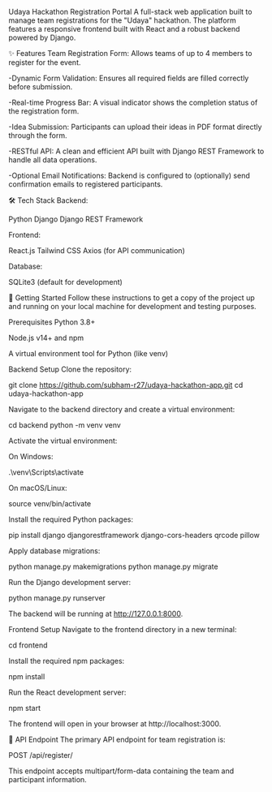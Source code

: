 Udaya Hackathon Registration Portal
A full-stack web application built to manage team registrations for the "Udaya" hackathon. The platform features a responsive frontend built with React and a robust backend powered by Django.

✨ Features
Team Registration Form: Allows teams of up to 4 members to register for the event.

-Dynamic Form Validation: Ensures all required fields are filled correctly before submission.

-Real-time Progress Bar: A visual indicator shows the completion status of the registration form.

-Idea Submission: Participants can upload their ideas in PDF format directly through the form.

-RESTful API: A clean and efficient API built with Django REST Framework to handle all data operations.

-Optional Email Notifications: Backend is configured to (optionally) send confirmation emails to registered participants.

🛠️ Tech Stack
Backend:

Python
Django
Django REST Framework

Frontend:

React.js
Tailwind CSS
Axios (for API communication)

Database:

SQLite3 (default for development)

🚀 Getting Started
Follow these instructions to get a copy of the project up and running on your local machine for development and testing purposes.

Prerequisites
Python 3.8+

Node.js v14+ and npm

A virtual environment tool for Python (like venv)

Backend Setup
Clone the repository:

git clone https://github.com/subham-r27/udaya-hackathon-app.git
cd udaya-hackathon-app

Navigate to the backend directory and create a virtual environment:

cd backend
python -m venv venv

Activate the virtual environment:

On Windows:

.\venv\Scripts\activate

On macOS/Linux:

source venv/bin/activate

Install the required Python packages:

pip install django djangorestframework django-cors-headers qrcode pillow

Apply database migrations:

python manage.py makemigrations
python manage.py migrate

Run the Django development server:

python manage.py runserver

The backend will be running at http://127.0.0.1:8000.

Frontend Setup
Navigate to the frontend directory in a new terminal:

cd frontend

Install the required npm packages:

npm install

Run the React development server:

npm start

The frontend will open in your browser at http://localhost:3000.

📝 API Endpoint
The primary API endpoint for team registration is:

POST /api/register/

This endpoint accepts multipart/form-data containing the team and participant information.
